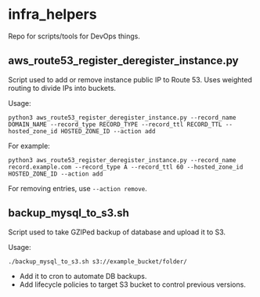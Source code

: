 # infra_helpers
Repo for scripts/tools for DevOps things.

## aws_route53_register_deregister_instance.py
Script used to add or remove instance public IP to Route 53. Uses weighted routing to divide IPs into buckets.

Usage:

`python3 aws_route53_register_deregister_instance.py --record_name DOMAIN_NAME --record_type RECORD_TYPE --record_ttl RECORD_TTL --hosted_zone_id HOSTED_ZONE_ID --action add`

For example:

`python3 aws_route53_register_deregister_instance.py --record_name record.example.com --record_type A --record_ttl 60 --hosted_zone_id HOSTED_ZONE_ID --action add`

For removing entries, use `--action remove`.

## backup_mysql_to_s3.sh
Script used to take GZIPed backup of database and upload it to S3.

Usage:

`./backup_mysql_to_s3.sh s3://example_bucket/folder/`

+ Add it to cron to automate DB backups.
+ Add lifecycle policies to target S3 bucket to control previous versions.